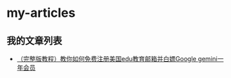 <meta name="google-site-verification" content="ezx3aDA-rmuCbyTYm4DRjUO_r2PV97dB6BGEohhVz6Q" />


# my-articles

## 我的文章列表

* [（完整版教程）教你如何免费注册美国edu教育邮箱并白嫖Google gemini一年会员](%EF%BC%88%E5%AE%8C%E6%95%B4%E7%89%88%E6%95%99%E7%A8%8B%EF%BC%89%E6%95%99%E4%BD%A0%E5%A6%82%E4%BD%95%E5%85%8D%E8%B4%B9%E6%B3%A8%E5%86%8C%E7%BE%8E%E5%9B%BDedu%E6%95%99%E8%82%B2%E9%82%AE%E7%AE%B1%E5%B9%B6%E7%99%BD%E5%AB%96Google%20gemini%E4%B8%80%E5%B9%B4%E4%BC%9A%E5%91%98.md)
